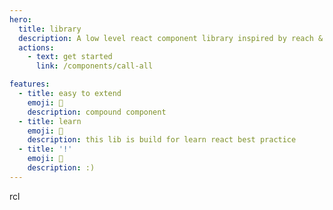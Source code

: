 ```yaml
---
hero:
  title: library
  description: A low level react component library inspired by reach & Radix UI
  actions:
    - text: get started
      link: /components/call-all

features:
  - title: easy to extend
    emoji: 💎
    description: compound component
  - title: learn
    emoji: 🌈
    description: this lib is build for learn react best practice
  - title: '!'
    emoji: 🚀
    description: :)
---
```


rcl
